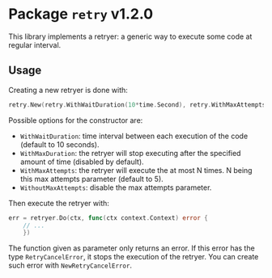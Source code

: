 # Package `retry` v1.2.0

This library implements a retryer: a generic way to execute some code at
regular interval.

## Usage

Creating a new retryer is done with:

```go
retry.New(retry.WithWaitDuration(10*time.Second), retry.WithMaxAttempts(5))
```

Possible options for the constructor are:

- `WithWaitDuration`: time interval between each execution of the code
  (default to 10 seconds).
- `WithMaxDuration`: the retryer will stop executing after the specified
  amount of time (disabled by default).
- `WithMaxAttempts`: the retryer will execute the at most N times. N being
  this max attempts parameter (default to 5).
- `WithoutMaxAttempts`: disable the max attempts parameter.

Then execute the retryer with:

```go
err = retryer.Do(ctx, func(ctx context.Context) error {
    // ...
	})
```

The function given as parameter only returns an error. If this error has the
type `RetryCancelError`, it stops the execution of the retryer. You can
create such error with `NewRetryCancelError`.

